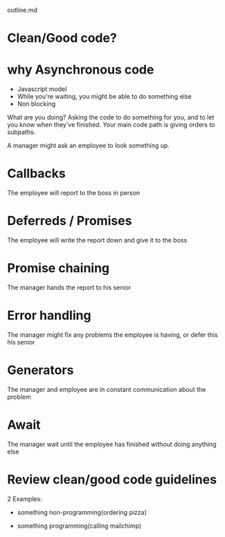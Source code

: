 outline.md

# Clean/Good code?

# why Asynchronous code

- Javascript model
- While you're waiting, you might be able to do something else
- Non blocking

What are you doing? Asking the code to do something for you, and to let you know when they've finished. Your main code path is giving orders to subpaths. 

A manager might ask an employee to look something up.
# Callbacks

The employee will report to the boss in person

# Deferreds / Promises

The employee will write the report down and give it to the boss

# Promise chaining

The manager hands the report to his senior

# Error handling

The manager might fix any problems the employee is having, or defer this his senior

# Generators

The manager and employee are in constant communication about the problem

# Await

The manager wait until the employee has finished without doing anything else

# Review clean/good code guidelines


2 Examples:
- something non-programming(ordering pizza)

- something programming(calling mailchimp)

